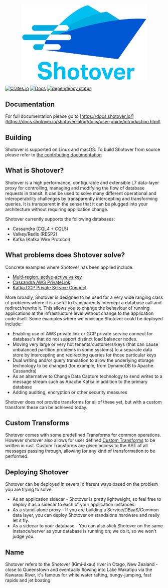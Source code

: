 <p align="center">
  <img width="400px" alt="Shotover logo" src="docs/src/logo.png">
</p>

[![Crates.io](https://img.shields.io/crates/v/shotover.svg)](https://crates.io/crates/shotover)
[![Docs](https://docs.rs/shotover/badge.svg)](https://docs.rs/shotover)
[![dependency status](https://deps.rs/repo/github/shotover/shotover-proxy/status.svg)](https://deps.rs/repo/github/shotover/shotover-proxy)

## Documentation

For full documentation please go to [https://docs.shotover.io/](https://docs.shotover.io/shotover-blog/docs/user-guide/introduction.html)

## Building

Shotover is supported on Linux and macOS.
To build Shotover from source please refer to [the contributing documentation](https://docs.shotover.io/shotover-blog/docs/contributing.html)

## What is Shotover?

Shotover is a high performance, configurable and extensible L7 data-layer proxy for controlling, managing and modifying the flow of database requests in transit. It can be used to solve many different operational and interoperability challenges by transparently intercepting and transforming queries. It is transparent in the sense that it can be plugged into your architecture without requiring application change.

Shotover currently supports the following databases:

* Cassandra (CQL4 + CQL5)
* Valkey/Redis (RESP2)
* Kafka (Kafka Wire Protocol)

## What problems does Shotover solve?

Concrete examples where Shotover has been applied include:

* [Multi-region, active-active valkey](https://github.com/shotover/shotover-examples/tree/main/valkey-backup-cluster)
* [Cassandra AWS PrivateLink](https://github.com/shotover/shotover-examples/blob/main/cassandra-1-many/topology.yaml)
* [Kafka GCP Private Service Connect](https://github.com/shotover/shotover-examples/blob/main/kafka-1-many/topology.yaml)

More broadly, Shotover is designed to be used for a very wide ranging class of problems where it is useful to transparently intercept a database call and redirect/rewrite it. This allows you to change the behaviour of running applications at the infrastructure level without change to the application code itself.
Some examples where we envisage Shotover could be deployed include:

* Enabling use of AWS private link or GCP private service connect for database's that do not support distinct load balancer nodes.
* Moving very large or very hot tenants/customers/keys (that can cause unbalanced partition problems in some systems) to a separate data store by intercepting and redirecting queries for those particular keys
* Dual writing and/or query translation to allow the underlying storage technology to be changed (for example, from DynamoDB to Apache Cassandra)
* As an alternative to Change Data Capture technology to send writes to a message stream such as Apache Kafka in addition to the primary database
* Adding auditing, encryption or other security measures

Shotover does not provide transforms for all of these yet, but with a custom transform these can be achieved today.

## Custom Transforms

Shotover comes with some predefined Transforms for common operations.
However shotover also allows for user defined [Custom Transforms](https://github.com/shotover/shotover-custom-transforms-template) to be written in rust.
Custom Transforms are given access to the AST of all messages passing through, allowing for any kind of transformation to be performed.

## Deploying Shotover

Shotover can be deployed in several different ways based on the problem you are trying to solve:

* As an application sidecar - Shotover is pretty lightweight, so feel free to deploy it as a sidecar to each of your application
instances.
* As a stand-alone proxy - If you are building a Service/DBaaS/Common data layer, you can deploy Shotover on standalone hardware
and really let it fly.
* As a sidecar to your database - You can also stick Shotover on the same instance/server as your database is running on; we do it, so
we won't judge you.

## Name

Shotover refers to the Shotover (Kimi-ākau) river in Otago, New Zealand - close to Queenstown and eventually flowing into Lake Wakatipu
via the Kawarau River, it's famous for white water rafting, bungy-jumping, fast rapids and jet boating.
